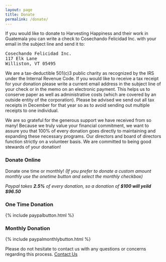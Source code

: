 ```yaml
---
layout: page
title: Donate
permalink: /donate/
---
```


If you would like to donate to Harvesting Happiness and their work in Guatemala you can write a check to Cosechando Felicidad Inc. with your email in the subject line and send it to:

<pre>
Cosechando Felicidad Inc.
117 Elk Lane
Williston, VT 05495
</pre>

We are a tax-deductible 501(c)3 public charity as recognized by the IRS under the Internal Revenue Code. If you would like to receive a tax receipt for your donation please write a current email address in the subject line of your check or in the memo on an electronic payment. This helps us to conserve paper as well as administrative costs (which are covered by an outside entity of the corporation). Please be advised we send out all tax receipts in December for that year so as to avoid sending out multiple receipts to one individual.

We are so grateful for the generous support we have received from so many! Because we truly value your financial commitment, we want to assure you that 100% of every donation goes directly to maintaining and expanding these necessary programs. Our directors and board of directors function strictly on a volunteer basis. We are committed to being good stewards of your donation!

### Donate Online

Donate one time or monthly! *(If you prefer to donate a custom amount monthly use the onetime button and select the monthly checkbox)*

*Paypal takes **2.5%** of every donation, so a donation of **$100 will yeild $96.50***

<div class="col-sm-6">
	<h3>One Time Donation</h3>
	{% include paypalbutton.html %}
</div>

<div class="col-sm-6">
	<h3>Monthly Donation</h3>
	{% include paypalmonthlybutton.html %}
</div>

Please do not hesitate to contact us with any questions or concerns regarding this process.
[Contact Us](/contact/)
